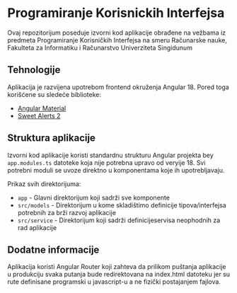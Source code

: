 # Programiranje Korisnickih Interfejsa

Ovaj repozitorijum poseduje izvorni kod aplikacije obrađene na vežbama iz predmeta Programiranje Korisničkih Interfejsa na smeru Računarske nauke, Fakulteta za Informatiku i Računarstvo Univerziteta Singidunum

## Tehnologije

Aplikacija je razvijena upotrebom frontend okruženja Angular 18. Pored toga korišćene su sledeće biblioteke:

- [Angular Material](https://material.angular.io/)
- [Sweet Alerts 2](https://sweetalert2.github.io/)

## Struktura aplikacije

Izvorni kod aplikacije koristi standardnu strukturu Angular projekta bey `app.modules.ts` datoteke koja nije potrebna upravo od veryije 18. Svi potrebni moduli se uvoze direktno u komponentama koje ih upotrebljavaju.

Prikaz svih direktorijuma:

- `app` - Glavni direktorijum koji sadrži sve komponente
- `src/models` - Direktorijum u kome skladištimo definicije tipova/interfejsa potrebnih za brži razvoj aplikacije
- `src/service` - Direktorijum koji sadrži definicijeservisa neophodnih za rad aplikacije

## Dodatne informacije

Aplikacija koristi Angular Router koji zahteva da prilikom puštanja aplikacije u produkciju svaka putanja bude redirektovana na index.html datoteku jer su rute definisane programski u javascript-u a ne fizički postajanjem fajlova.